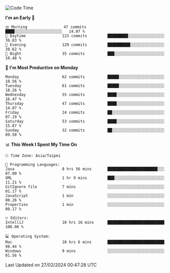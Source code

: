 <!--START_SECTION:waka-->
![Code Time](http://img.shields.io/badge/Code%20Time-868%20hrs%2052%20mins-blue)

**I'm an Early 🐤** 

```text
🌞 Morning                47 commits          ████░░░░░░░░░░░░░░░░░░░░░   14.07 % 
🌆 Daytime                123 commits         █████████░░░░░░░░░░░░░░░░   36.83 % 
🌃 Evening                129 commits         ██████████░░░░░░░░░░░░░░░   38.62 % 
🌙 Night                  35 commits          ███░░░░░░░░░░░░░░░░░░░░░░   10.48 % 
```
📅 **I'm Most Productive on Monday** 

```text
Monday                   62 commits          █████░░░░░░░░░░░░░░░░░░░░   18.56 % 
Tuesday                  61 commits          █████░░░░░░░░░░░░░░░░░░░░   18.26 % 
Wednesday                55 commits          ████░░░░░░░░░░░░░░░░░░░░░   16.47 % 
Thursday                 47 commits          ████░░░░░░░░░░░░░░░░░░░░░   14.07 % 
Friday                   24 commits          ██░░░░░░░░░░░░░░░░░░░░░░░   07.19 % 
Saturday                 53 commits          ████░░░░░░░░░░░░░░░░░░░░░   15.87 % 
Sunday                   32 commits          ██░░░░░░░░░░░░░░░░░░░░░░░   09.58 % 
```


📊 **This Week I Spent My Time On** 

```text
🕑︎ Time Zone: Asia/Taipei

💬 Programming Languages: 
Java                     8 hrs 56 mins       ██████████████████████░░░   87.00 % 
XML                      1 hr 9 mins         ███░░░░░░░░░░░░░░░░░░░░░░   11.21 % 
GitIgnore file           7 mins              ░░░░░░░░░░░░░░░░░░░░░░░░░   01.17 % 
JavaScript               1 min               ░░░░░░░░░░░░░░░░░░░░░░░░░   00.26 % 
Properties               1 min               ░░░░░░░░░░░░░░░░░░░░░░░░░   00.17 % 

🔥 Editors: 
IntelliJ                 10 hrs 16 mins      █████████████████████████   100.00 % 

💻 Operating System: 
Mac                      10 hrs 6 mins       █████████████████████████   98.44 % 
Windows                  9 mins              ░░░░░░░░░░░░░░░░░░░░░░░░░   01.56 % 
```


 Last Updated on 27/02/2024 00:47:28 UTC
<!--END_SECTION:waka-->
